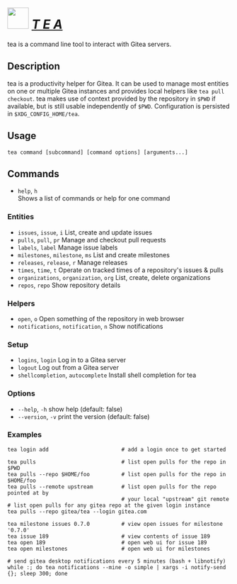 # <img src="https://rawcdn.githack.com/IndrekHaav/chocolatey-packages/1b8775481d616ad436c57e0117fce5d391ad8ac0/icons/tea.png" width="48" height="48" /> [*T E A*](https://gitea.com/gitea/tea)

tea is a command line tool to interact with Gitea servers.

## Description
tea is a productivity helper for Gitea. It can be used to manage most entities on one or multiple Gitea instances and provides local helpers like `tea pull checkout`. tea makes use of context provided by the repository in `$PWD` if available, but is still usable independently of `$PWD`. Configuration is persisted in `$XDG_CONFIG_HOME/tea`.

## Usage

```
tea command [subcommand] [command options] [arguments...]
```

## Commands

 - `help`, `h`  
   Shows a list of commands or help for one command

### Entities

 - `issues`, `issue`, `i` List, create and update issues
 - `pulls`, `pull`, `pr` Manage and checkout pull requests
 - `labels`, `label` Manage issue labels
 - `milestones`, `milestone`, `ms` List and create milestones
 - `releases`, `release`, `r` Manage releases
 - `times`, `time`, `t` Operate on tracked times of a repository's issues & pulls
 - `organizations`, `organization`, `org` List, create, delete organizations
 - `repos`, `repo` Show repository details

### Helpers

 - `open`, `o` Open something of the repository in web browser
 - `notifications`, `notification`, `n` Show notifications

### Setup

 - `logins`, `login` Log in to a Gitea server
 - `logout` Log out from a Gitea server
 - `shellcompletion`, `autocomplete` Install shell completion for tea

### Options

 - `--help`, `-h` show help (default: false)
 - `--version`, `-v` print the version (default: false)

### Examples

```
tea login add                       # add a login once to get started

tea pulls                           # list open pulls for the repo in $PWD
tea pulls --repo $HOME/foo          # list open pulls for the repo in $HOME/foo
tea pulls --remote upstream         # list open pulls for the repo pointed at by
                                    # your local "upstream" git remote
# list open pulls for any gitea repo at the given login instance
tea pulls --repo gitea/tea --login gitea.com

tea milestone issues 0.7.0          # view open issues for milestone '0.7.0'
tea issue 189                       # view contents of issue 189
tea open 189                        # open web ui for issue 189
tea open milestones                 # open web ui for milestones

# send gitea desktop notifications every 5 minutes (bash + libnotify)
while :; do tea notifications --mine -o simple | xargs -i notify-send {}; sleep 300; done
```
